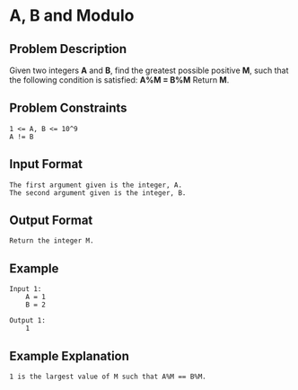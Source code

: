 # A, B and Modulo

## Problem Description

Given two integers **A** and **B**, find the greatest possible positive **M**, such that the following condition is satisfied: **A%M = B%M** Return **M**. 

## Problem Constraints
```
1 <= A, B <= 10^9
A != B
```

## Input Format
```
The first argument given is the integer, A.
The second argument given is the integer, B.
```

## Output Format
```
Return the integer M.
```
## Example
```
Input 1:
    A = 1
    B = 2
    
Output 1:
    1
```

## Example Explanation
```
1 is the largest value of M such that A%M == B%M.
```
